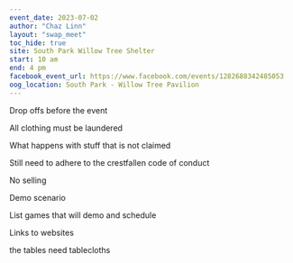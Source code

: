 ```yaml
---
event_date: 2023-07-02
author: "Chaz Linn"
layout: "swap_meet"
toc_hide: true
site: South Park Willow Tree Shelter
start: 10 am
end: 4 pm
facebook_event_url: https://www.facebook.com/events/1282688342485053
oog_location: South Park - Willow Tree Pavilion
---
```


Drop offs before the event


All clothing must be laundered

What happens with stuff that is not claimed

Still need to adhere to the crestfallen code of conduct

No selling

Demo scenario

List games that will demo and schedule

Links to websites

the tables need tablecloths

